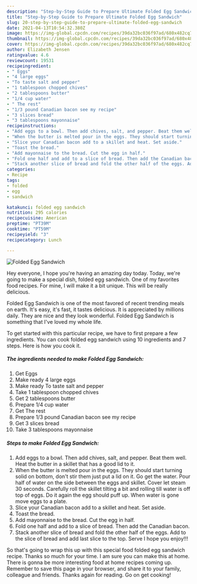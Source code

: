 ```yaml
---
description: "Step-by-Step Guide to Prepare Ultimate Folded Egg Sandwich"
title: "Step-by-Step Guide to Prepare Ultimate Folded Egg Sandwich"
slug: 20-step-by-step-guide-to-prepare-ultimate-folded-egg-sandwich
date: 2021-04-13T10:54:32.380Z
image: https://img-global.cpcdn.com/recipes/39da32bc036f97ad/680x482cq70/folded-egg-sandwich-recipe-main-photo.jpg
thumbnail: https://img-global.cpcdn.com/recipes/39da32bc036f97ad/680x482cq70/folded-egg-sandwich-recipe-main-photo.jpg
cover: https://img-global.cpcdn.com/recipes/39da32bc036f97ad/680x482cq70/folded-egg-sandwich-recipe-main-photo.jpg
author: Elizabeth Jensen
ratingvalue: 4.6
reviewcount: 19531
recipeingredient:
- " Eggs"
- "4 large eggs"
- "To taste salt and pepper"
- "1 tablespoon chopped chives"
- "2 tablespoons butter"
- "1/4 cup water"
- " The rest"
- "1/3 pound Canadian bacon see my recipe"
- "3 slices bread"
- "3 tablespoons mayonnaise"
recipeinstructions:
- "Add eggs to a bowl. Then add chives, salt, and pepper. Beat them well. Heat the butter in a skillet that has a good lid to it."
- "When the butter is melted pour in the eggs. They should start turning solid on bottom, don&#39;t stir them just put a lid on it. Go get the water. Pour half of water on the side between the eggs and skillet. Cover let steam 30 seconds. Carefully roll the skillet tilting a bit and rolling till water is off top of eggs. Do it again the egg should puff up. When water is gone move eggs to a plate."
- "Slice your Canadian bacon add to a skillet and heat. Set aside."
- "Toast the bread."
- "Add mayonnaise to the bread. Cut the egg in half."
- "Fold one half and add to a slice of bread. Then add the Canadian bacon."
- "Stack another slice of bread and fold the other half of the eggs. Add to the slice of bread and add last slice to the top. Serve I hope you enjoy!!!"
categories:
- Recipe
tags:
- folded
- egg
- sandwich

katakunci: folded egg sandwich 
nutrition: 295 calories
recipecuisine: American
preptime: "PT39M"
cooktime: "PT59M"
recipeyield: "3"
recipecategory: Lunch

---
```



![Folded Egg Sandwich](https://img-global.cpcdn.com/recipes/39da32bc036f97ad/680x482cq70/folded-egg-sandwich-recipe-main-photo.jpg)

Hey everyone, I hope you're having an amazing day today. Today, we're going to make a special dish, folded egg sandwich. One of my favorites food recipes. For mine, I will make it a bit unique. This will be really delicious.



Folded Egg Sandwich is one of the most favored of recent trending meals on earth. It's easy, it's fast, it tastes delicious. It is appreciated by millions daily. They are nice and they look wonderful. Folded Egg Sandwich is something that I've loved my whole life.


To get started with this particular recipe, we have to first prepare a few ingredients. You can cook folded egg sandwich using 10 ingredients and 7 steps. Here is how you cook it.

<!--inarticleads1-->

##### The ingredients needed to make Folded Egg Sandwich:

1. Get  Eggs
1. Make ready 4 large eggs
1. Make ready To taste salt and pepper
1. Take 1 tablespoon chopped chives
1. Get 2 tablespoons butter
1. Prepare 1/4 cup water
1. Get  The rest
1. Prepare 1/3 pound Canadian bacon see my recipe
1. Get 3 slices bread
1. Take 3 tablespoons mayonnaise




<!--inarticleads2-->

##### Steps to make Folded Egg Sandwich:

1. Add eggs to a bowl. Then add chives, salt, and pepper. Beat them well. Heat the butter in a skillet that has a good lid to it.
1. When the butter is melted pour in the eggs. They should start turning solid on bottom, don&#39;t stir them just put a lid on it. Go get the water. Pour half of water on the side between the eggs and skillet. Cover let steam 30 seconds. Carefully roll the skillet tilting a bit and rolling till water is off top of eggs. Do it again the egg should puff up. When water is gone move eggs to a plate.
1. Slice your Canadian bacon add to a skillet and heat. Set aside.
1. Toast the bread.
1. Add mayonnaise to the bread. Cut the egg in half.
1. Fold one half and add to a slice of bread. Then add the Canadian bacon.
1. Stack another slice of bread and fold the other half of the eggs. Add to the slice of bread and add last slice to the top. Serve I hope you enjoy!!!




So that's going to wrap this up with this special food folded egg sandwich recipe. Thanks so much for your time. I am sure you can make this at home. There is gonna be more interesting food at home recipes coming up. Remember to save this page in your browser, and share it to your family, colleague and friends. Thanks again for reading. Go on get cooking!
